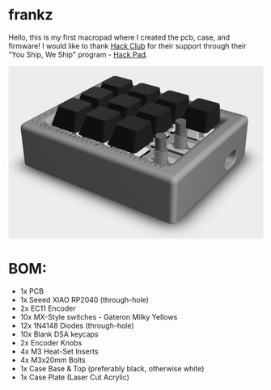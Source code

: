 # frankz
Hello, this is my first macropad where I created the pcb, case, and firmware! I would like to thank [Hack Club](https://github.com/hackclub) for their support through their "You Ship, We Ship" program - [Hack Pad](https://github.com/hackclub/hackpad/tree/main).

![Alt text](CAD/Case.PNG)

# BOM:
- 1x PCB
- 1x Seeed XIAO RP2040 (through-hole)
- 2x EC11 Encoder
- 10x MX-Style switches - Gateron Milky Yellows
- 12x 1N4148 Diodes (through-hole)
- 10x Blank DSA keycaps
- 2x Encoder Knobs
- 4x M3 Heat-Set Inserts
- 4x M3x20mm Bolts
- 1x Case Base & Top (preferably black, otherwise white)
- 1x Case Plate (Laser Cut Acrylic)